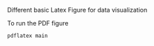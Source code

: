 Different basic Latex Figure for data visualization 

To run the PDF figure 

```
pdflatex main 
```

